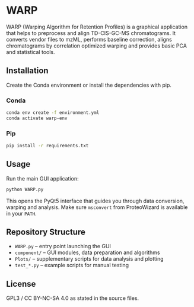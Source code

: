 # WARP

WARP (Warping Algorithm for Retention Profiles) is a graphical application that helps to preprocess and align TD-CIS-GC-MS chromatograms. It converts vendor files to mzML, performs baseline correction, aligns chromatograms by correlation optimized warping and provides basic PCA and statistical tools.

## Installation

Create the Conda environment or install the dependencies with pip.

### Conda
```bash
conda env create -f environment.yml
conda activate warp-env
```

### Pip
```bash
pip install -r requirements.txt
```

## Usage

Run the main GUI application:

```bash
python WARP.py
```

This opens the PyQt5 interface that guides you through data conversion, warping and analysis. Make sure `msconvert` from ProteoWizard is available in your `PATH`.

## Repository Structure

- `WARP.py` – entry point launching the GUI
- `component/` – GUI modules, data preparation and algorithms
- `Plots/` – supplementary scripts for data analysis and plotting
- `test_*.py` – example scripts for manual testing

## License

GPL3 / CC BY-NC-SA 4.0 as stated in the source files.

